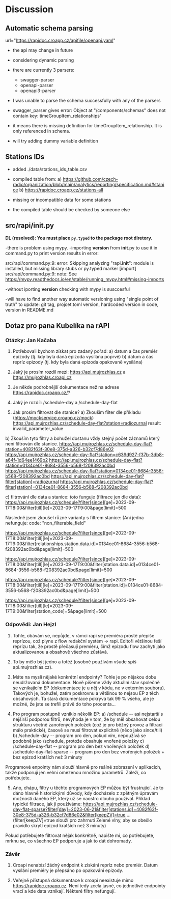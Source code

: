# Discussion

## Automatic schema parsing

url="<https://rapidoc.croapp.cz/apifile/openapi.yaml>"

- the api may change in future
- considering dynamic parsing
- there are currently 3 parsers:
  - swagger-parser
  - openapi-parser
  - openapi3-parser

- I was unable to parse the schema successfully with any of the parsers

- swagger_parser gives error:
Object at "/components/schemas" does not contain key: timeGroupItem_relationships'
- it means there is missing definition for timeGroupItem_relationship. It is only referenced in schema.
- will try adding dummy variable definition

## Stations IDs

- added ./data/stations_ids_table.csv
- compiled table from:
a) <https://github.com/czech-radio/organization/blob/main/analytics/reporting/specification.md#stanice>
b) <https://rapidoc.croapp.cz/stations-all>

- missing or incompatible data for some stations
- the compiled table should be checked by someone else

## src/rapi/__init__.py

**DL (resolved): You must place `py.typed` to the package root diretory.**

-there is problem using mypy.
-importing __version__ from __init__.py to use it in command.py to print version results in error:

src/rapi/command.py:9: error: Skipping analyzing "rapi.__init__": module is installed, but missing library stubs or py.typed marker  [import]
src/rapi/command.py:9: note: See <https://mypy.readthedocs.io/en/stable/running_mypy.html#missing-imports>

-without iporting __version__ checking with mypy is susccesful

-will have to find another way automatic versioning using "single point of truth" to update: git tag, projcet.toml version, hardcoded version in code, version in README.md


## Dotaz pro pana Kubelíka na rAPI

### Otázky: Jan Kačaba

1) Potřebovali bychom získat pro zadaný pořad:
a) datum a čas premiér epizody (tj. kdy byla daná epizoda vysílána poprvé)
b) datum a čas repríz epizody (tj. kdy byla daná epizoda opakovaně vysílána)

2) Jaký je prosím rozdíl mezi:
<https://api.mujrozhlas.cz> a <https://mujrozhlas.croapi.cz>

3) Je někde podrobnější dokumentace než na adrese <https://rapidoc.croapp.cz/>?

4) Jaký je rozdíl:
/schedule-day a /schedule-day-flat

5) Jak prosím filtrovat dle stanice?
a) Zkouším filter dle příkladu (<https://mockservice.croapp.cz/mock>)
<https://api.mujrozhlas.cz/schedule-day-flat?station=radiozurnal>
result: invalid_parameter_value

b)
Zkouším tyto filtry a bohužel dostanu vždy stejný počet záznamů který není filtrován dle stanice.
<https://api.mujrozhlas.cz/schedule-day-flat?station=4082f63f-30e8-375d-a326-b32cf7d86e02>
<https://api.mujrozhlas.cz/schedule-day-flat?station=c639d927-f37b-3db8-a64f-1d64ee1469b2>
<https://api.mujrozhlas.cz/schedule-day-flat?station=0134ce01-8684-3556-b568-f208392ac0bd>
<https://api.mujrozhlas.cz/schedule-day-flat?station=0134ce01-8684-3556-b568-f208392ac0bd>
<https://api.mujrozhlas.cz/schedule-day-flat?filter[station]=radiozurnal>
<https://api.mujrozhlas.cz/schedule-day-flat?filter[station]=0134ce01-8684-3556-b568-f208392ac0bd>

c) filtrování dle data a stanice:
toto funguje (filtrace jen dle data):
<https://api.mujrozhlas.cz/schedule?filter[since>][ge]=2023-09-17T8:00&filter[till][le]=2023-09-17T9:00&page[limit]=500

Následně jsem zkoušel různé varianty s filtrem stanice: (Ani jedna nefunguje: code: "non_filterable_field"

<https://api.mujrozhlas.cz/schedule?filter[since>][ge]=2023-09-17T8:00&filter[till][le]=2023-09-17T9:00&filter[relationships.station.data.id]=0134ce01-8684-3556-b568-f208392ac0bd&page[limit]=500

<https://api.mujrozhlas.cz/schedule?filter[since>][ge]=2023-09-17T8:00&filter[till][le]=2023-09-17T9:00&filter[station.data.id]=0134ce01-8684-3556-b568-f208392ac0bd&page[limit]=500

<https://api.mujrozhlas.cz/schedule?filter[since>][ge]=2023-09-17T8:00&filter[till][le]=2023-09-17T9:00&filter[station.id]=0134ce01-8684-3556-b568-f208392ac0bd&page[limit]=500

<https://api.mujrozhlas.cz/schedule?filter[since>][ge]=2023-09-17T8:00&filter[till][le]=2023-09-17T9:00&filter[station_code]=5&page[limit]=500

### Odpovědi: Jan Hejzl

1. Tohle, obávám se, nepůjde, v rámci rapi se premiéra prostě přepíše reprízou, což plyne z flow redakční systém → rapi. Editoři většinou řeší reprízu tak, že prostě přečasují premiéru, čímž epizodu flow zachytí jako aktualizovanou a obsahově všechno zůstává.

2. To by mělo být jedno a totéž (osobně používám všude spíš api.mujrozhlas.cz).

3. Máte na mysli nějaké konkrétní endpointy? Tohle je po nějakou dobu neudržovaná dokumentace. Nově píšeme vždy aktuální stav společně se vznikajícím EP (dokumentace je u něj v kódu, ne v externím souboru). Takových je, bohužel, zatím poskrovnu a většinou to nejsou EP z těch obsahových. Ta stará dokumentace pokrývá tak 99 % všeho, ale je možné, že jste se trefili právě do toho procenta...

4. Pro program postupně vzniklo několik EP:
a) /schedule -- asi nejstarší s nejširší podporou filtrů, nevýhoda je v tom, že by měl obsahovat celou strukturu včetně zanořených položek (což je pro běžný provoz a filtraci málo praktické), časově se musí filtrovat explicitně (něco jako since/till)
b) /schedule-day -- program pro den, pokud vím, nepoužívá se podobně jako /schedule, protože obsahuje vnořené položky
c) /schedule-day-flat -- program pro den bez vnořených položek
d) /schedule-day-flat-sparse -- program pro den bez vnořených položek + bez epizod kratších než 3 minuty

Programové enpointy nám slouží hlavně pro reálné zobrazení v aplikacích, takže podporují jen velmi omezenou množinu parametrů. Záleží, co potřebujete.

5. Ano, chápu, filtry u těchto programových EP můžou být frustrující. Je to dáno hlavně historickými důvody, kdy docházelo z zpětným úpravám možností daného EP, který už se naostro dlouho používal.
Příklad typické filtrace, jak ji používáme:
<https://api.mujrozhlas.cz/schedule-day-flat-sparse?filter[day]=2023-06-21&filter[stations.id]=4082f63f-30e8-375d-a326-b32cf7d86e02&filter[keepZV]=true>
... (filter[keepZV]=true slouží pro zahrnutí Zelené vlny, aby se obešlo pravidlo skrytí epizod kratších než 3 minuty)

Pokud potřebujete filtrovat nějak konkrétně, napište mi, co potřebujete, mrknu se, co všechno EP podporuje a jak to dát dohromady.

### Závěr

1. Croapi nenabízí žádný endpoint k získání repríz nebo premiér. Datum vysílání premiéry je přepsáno po opakování epizody.

2. Veřejně přístupná dokumentace k croapi neexistuje mimo <https://rapidoc.croapp.cz>.
Není tedy zcela jasné, co jednotlivé endpointy vrací a kde data vznikají. Některé filtry nefungují.
